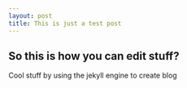 ```yaml
---
layout: post
title: This is just a test post
---
```


## So this is how you can edit stuff?
Cool stuff by using the jekyll engine to create blog